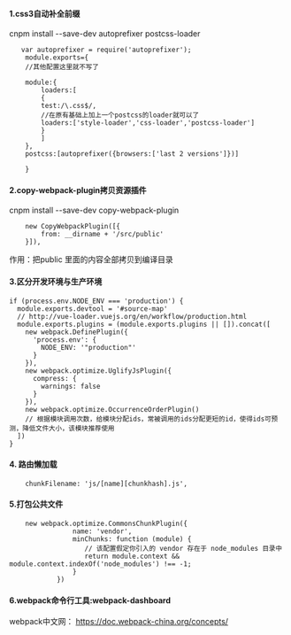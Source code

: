#### 1.css3自动补全前缀
>
cnpm install --save-dev autoprefixer postcss-loader
```
   var autoprefixer = require('autoprefixer');
    module.exports={
    //其他配置这里就不写了

    module:{
        loaders:[
        {
        test:/\.css$/,
        //在原有基础上加上一个postcss的loader就可以了
        loaders:['style-loader','css-loader','postcss-loader']
        }
        ]
    },
    postcss:[autoprefixer({browsers:['last 2 versions']})]

    }
```
>

#### 2.copy-webpack-plugin拷贝资源插件
>
cnpm install --save-dev copy-webpack-plugin
```
    new CopyWebpackPlugin([{
        from: __dirname + '/src/public'
    }]),
```
作用：把public 里面的内容全部拷贝到编译目录
>
#### 3.区分开发环境与生产环境
>
```
if (process.env.NODE_ENV === 'production') {
  module.exports.devtool = '#source-map'
  // http://vue-loader.vuejs.org/en/workflow/production.html
  module.exports.plugins = (module.exports.plugins || []).concat([
    new webpack.DefinePlugin({
      'process.env': {
        NODE_ENV: '"production"'
      }
    }),
    new webpack.optimize.UglifyJsPlugin({
      compress: {
        warnings: false
      }
    }),
    new webpack.optimize.OccurrenceOrderPlugin()
    // 根据模块调用次数，给模块分配ids，常被调用的ids分配更短的id，使得ids可预测，降低文件大小，该模块推荐使用
  ])
}
```
> 
#### 4. 路由懒加载
>
```
    chunkFilename: 'js/[name][chunkhash].js',
```
>
#### 5.打包公共文件
>
```
    new webpack.optimize.CommonsChunkPlugin({
                name: 'vendor',
                minChunks: function (module) {
                   // 该配置假定你引入的 vendor 存在于 node_modules 目录中
                   return module.context && module.context.indexOf('node_modules') !== -1;
                }
            })
```  
>
#### 6.webpack命令行工具:webpack-dashboard
>
  webpack中文网： https://doc.webpack-china.org/concepts/
>      